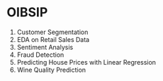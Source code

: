 # OIBSIP
1. Customer Segmentation
2. EDA on Retail Sales Data
3. Sentiment Analysis
4. Fraud Detection
5. Predicting House Prices with Linear Regression
6. Wine Quality Prediction
